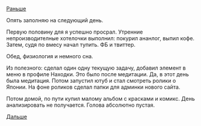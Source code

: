 [Раньше](2018.09.12.md)

Опять заполняю на следующий день.

Первую половину для я успешно просрал.
Утренние непроизводителные хотелочки выполнил: покурил ананлог, выпил кофе.
Затем, судя по вмесу начал тупить. ФБ и твиттер.

Обед, физиология и немного сна.

Из полезного: сделал один одну текущую задачу, добавил элемент в меню в профиле Находки. Это было после медитации. Да, в этот день была медитация.
Потом запустил ютуб и стал смотреть ролики о Японии. На фоне роликов сделал папки для админки нового сайта.

Потом домой, по пути купил малому альбом с красками и комикс.
День анализировать не получается. Голова абсолютно пустая.

[Дальше](2018.09.14.md)
